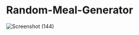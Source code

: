 # Random-Meal-Generator
![Screenshot (144)](https://user-images.githubusercontent.com/43749581/79033315-352a3400-7ba5-11ea-86f8-2f8f724ffbd0.png)

# 
